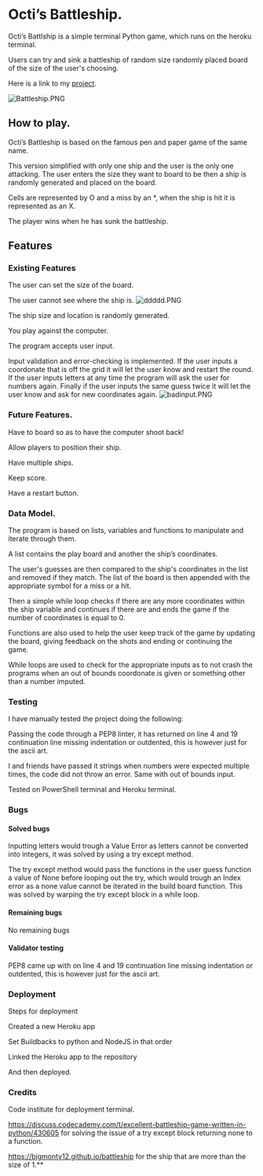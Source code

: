 # Octi’s Battleship.

Octi’s Battlship is a simple terminal Python game, which runs on the heroku terminal.

  

Users can try and sink a battleship of random size randomly placed board of the size of the user's choosing.

  

Here is a link to my [<ins>project</ins>](https://octisbattleship.herokuapp.com/).

  ![Battleship.PNG](..\Pictures\Battleship.PNG)
  



## How to play.

Octi’s Battleship is based on the famous pen and paper game of the same name. 

This version simplified with only one ship and the user is the only one attacking. The user enters the size they want to board to be then a ship is randomly generated and placed on the board. 

Cells are represented by O and a miss by an *, when the ship is hit it is represented as an X.

The player wins when he has sunk the battleship. 

  

## Features

### Existing Features 

The user can set the size of the board.

The user cannot see where the ship is.
![ddddd.PNG](..\Pictures\ddddd.PNG)



The ship size and location is randomly generated.

You play against the computer.

The program accepts user input.

  

Input validation and error-checking is implemented. If the user inputs a coordonate that is off the grid it will let the user know and restart the round. If the user inputs letters at any time the program will ask the user for numbers again. Finally if the user inputs the same guess twice it will let the user know and ask for new coordinates again.
![badinput.PNG](..\Pictures\badinput.PNG)



### Future Features.

Have to board so as to have the computer shoot back!

Allow players to position their ship.

Have multiple ships.

Keep score.

Have a restart button.

  

### Data Model.

The program is based on lists, variables and functions to manipulate and iterate through them. 

A list contains the play board and another the ship’s coordinates. 

  

The user's guesses are then compared to the ship's coordinates in the list and removed if they match. The list of the board is then appended with the appropriate symbol for a miss or a hit. 

Then a simple while loop checks if there are any more coordinates within the ship variable and continues if there are and ends the game if the number of coordinates is equal to 0. 

  

Functions are also used to help the user keep track of the game by updating the board, giving feedback on the shots and ending or continuing the game. 

  

While loops are used to check for the appropriate inputs as to not crash the programs when an out of bounds coordonate is given or something other than a number imputed.

  

### Testing

I have manually tested the project doing the following:

 Passing the code through a PEP8 linter, it has returned on line 4 and 19 continuation line missing indentation or outdented, this is however just for the ascii art. 

I and friends have passed it strings when numbers were expected multiple times, the code did not throw an error. Same with out of bounds input.

  

Tested on PowerShell terminal and Heroku terminal.

### Bugs 

#### Solved bugs 

Inputting letters would trough a Value Error as letters cannot be converted into integers, it was solved by using a try except method.

The try except method would pass the functions in the user guess function a value of None before looping out the try, which would trough an Index error as a none value cannot be iterated in the build board function. This was solved by warping the try except block in a while loop. 

#### Remaining bugs 

No remaining bugs 

#### Validator testing 

PEP8 came up with on line 4 and 19 continuation line missing indentation or outdented, this is however just for the ascii art.

  

### Deployment 

Steps for deployment 

 Created a new Heroku app 

 Set Buildbacks to python and NodeJS in that order 

 Linked the Heroku app to the repository 

 And then deployed. 

### Credits 

Code institute for deployment terminal.

[<ins>https://discuss.codecademy.com/t/excellent-battleship-game-written-in-python/430605</ins>](https://discuss.codecademy.com/t/excellent-battleship-game-written-in-python/430605) for solving the issue of a try except block returning none to a function.

[<ins>https://bigmonty12.github.io/battleship</ins>](https://bigmonty12.github.io/battleship) for the ship that are more than the size of 1.**